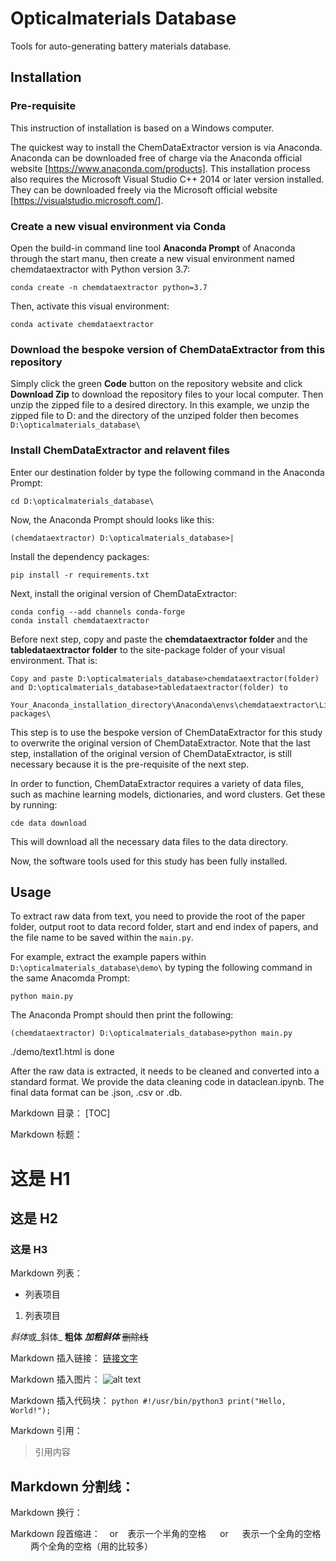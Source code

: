 # Opticalmaterials Database

Tools for auto-generating battery materials database.

## Installation

### Pre-requisite
This instruction of installation is based on a Windows computer.

The quickest way to install the ChemDataExtractor version is via Anaconda. 
Anaconda can be downloaded free of charge via the Anaconda official website [https://www.anaconda.com/products]. This installation process also requires the Microsoft Visual Studio C++ 2014 or later version installed. They can be downloaded freely via the Microsoft official website [https://visualstudio.microsoft.com/].

### Create a new visual environment via Conda

Open the build-in command line tool **Anaconda Prompt** of Anaconda through the start manu, then create a new visual environment named chemdataextractor with Python version 3.7:

    conda create -n chemdataextractor python=3.7
    
Then, activate this visual environment:
    
    conda activate chemdataextractor
    
    
### Download the bespoke version of ChemDataExtractor from this repository

Simply click the green **Code** button on the repository website and click **Download Zip** to download the repository files to your local computer. Then unzip the zipped file to a desired directory. In this example, we unzip the zipped file to D: and the directory of the unziped folder then becomes ```D:\opticalmaterials_database\```

### Install ChemDataExtractor and relavent files

Enter our destination folder by type the following command in the Anaconda Prompt:

    cd D:\opticalmaterials_database\
    
Now, the Anaconda Prompt should looks like this:

    (chemdataextractor) D:\opticalmaterials_database>|
    
Install the dependency packages:
    
    pip install -r requirements.txt
     
Next, install the original version of ChemDataExtractor:

    conda config --add channels conda-forge
    conda install chemdataextractor
    
Before next step, copy and paste the **chemdataextractor folder** and the **tabledataextractor folder** to the site-package folder of your visual environment. That is:

    Copy and paste D:\opticalmaterials_database>chemdataextractor(folder) and D:\opticalmaterials_database>tabledataextractor(folder) to
    
    Your_Anaconda_installation_directory\Anaconda\envs\chemdataextractor\Lib\site-packages\
    
This step is to use the bespoke version of ChemDataExtractor for this study to overwrite the original version of ChemDataExtractor. Note that the last step, installation of the original version of ChemDataExtractor, is still necessary because it is the pre-requisite of the next step. 

In order to function, ChemDataExtractor requires a variety of data files, such as machine learning models, dictionaries, and word clusters. Get these by running:

    cde data download
    
This will download all the necessary data files to the data directory. 

Now, the software tools used for this study has been fully installed.


## Usage

To extract raw data from text, you need to provide the root of the paper folder, output root to data record folder, start and end index of papers, and the file name to be saved within the ```main.py```.

For example, extract the example papers within ```D:\opticalmaterials_database\demo\``` by typing the following command in the same Anacomda Prompt:

    python main.py 
    
The Anaconda Prompt should then print the following:

    (chemdataextractor) D:\opticalmaterials_database>python main.py
    

./demo/text1.html is done
    
After the raw data is extracted, it needs to be cleaned and converted into a standard format. We provide the data cleaning code in dataclean.ipynb. The final data format can be .json, .csv or .db.


Markdown 目录：
[TOC]

Markdown 标题：
# 这是 H1
## 这是 H2
### 这是 H3

Markdown 列表：
- 列表项目
1. 列表项目

*斜体*或_斜体_
**粗体**
***加粗斜体***
~~删除线~~

Markdown 插入链接：
[链接文字](链接网址 "标题")

Markdown 插入图片：
![alt text](/path/to/img.jpg "Title")

Markdown 插入代码块：
    ```python
    #!/usr/bin/python3
    print("Hello, World!");
    ```

Markdown 引用：
> 引用内容

Markdown 分割线：
---

Markdown 换行：
<br>

Markdown 段首缩进：
&ensp; or &#8194; 表示一个半角的空格
&emsp; or &#8195;  表示一个全角的空格
&emsp;&emsp; 两个全角的空格（用的比较多）
